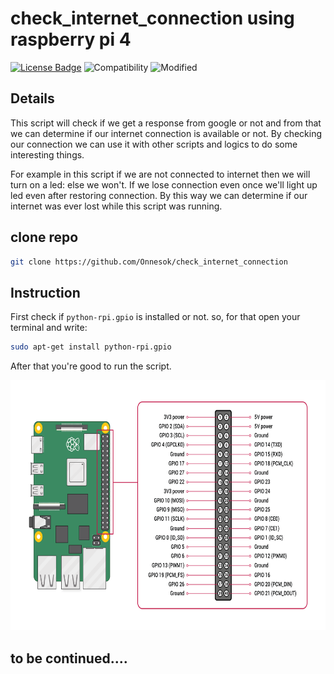 # check_internet_connection using raspberry pi 4

[![License Badge](https://img.shields.io/badge/license-MIT-blue.svg)](LICENSE)
![Compatibility](https://img.shields.io/badge/python-3-brightgreen.svg)
![Modified](https://img.shields.io/badge/Coverage-working-orange)

## Details

This script will check if we get a response from google or not and from that we can determine if our internet connection is available or not. By checking our connection we can use it with other scripts and logics to do some interesting things.


For example in this script if we are not connected to internet then we will turn on a led: else we won't. If we lose connection even once we'll light up led even after restoring connection. By this way we can determine if our internet was ever lost while this script was running.


## clone repo

```bash
git clone https://github.com/Onnesok/check_internet_connection
```

## Instruction
First check if ```python-rpi.gpio```  is installed or not. so, for that open your terminal and write:
```bash
sudo apt-get install python-rpi.gpio
```
After that you're good to run the script.

<img src="https://github.com/Onnesok/check_internet_connection/blob/main/raspberry/raspberry_pi_gpio.png" alt="Avatar" clas="center" width="800" height="400" />


## to be continued....

